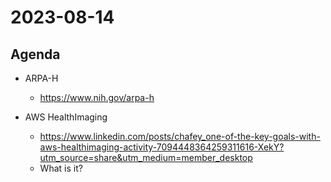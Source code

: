 # 2023-08-14

## Agenda

* ARPA-H
  * https://www.nih.gov/arpa-h 

* AWS HealthImaging
  * https://www.linkedin.com/posts/chafey_one-of-the-key-goals-with-aws-healthimaging-activity-7094448364259311616-XekY?utm_source=share&utm_medium=member_desktop
  * What is it?
